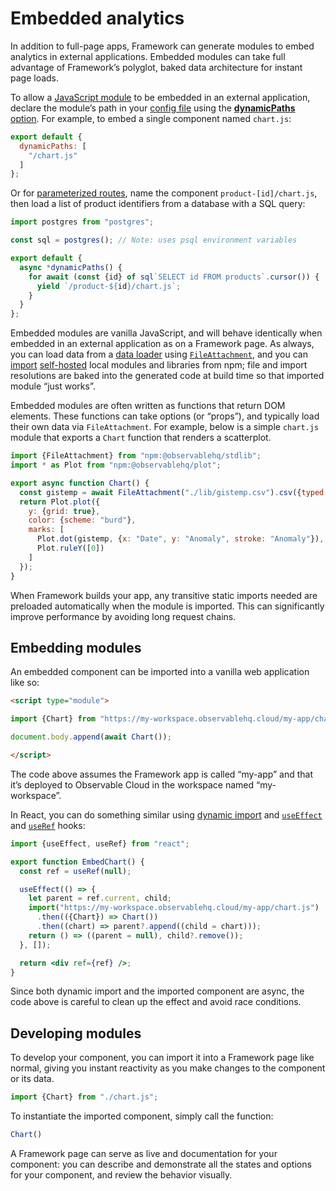 # Embedded analytics <a href="https://github.com/observablehq/framework/pull/1637" class="observablehq-version-badge" data-version="prerelease" title="Added in #1637"></a>

In addition to full-page apps, Framework can generate modules to embed analytics in external applications. Embedded modules can take full advantage of Framework’s polyglot, baked data architecture for instant page loads.

To allow a [JavaScript module](./imports#local-imports) to be embedded in an external application, declare the module’s path in your [config file](./config) using the [**dynamicPaths** option](./config#dynamic-paths). For example, to embed a single component named `chart.js`:

```js run=false
export default {
  dynamicPaths: [
    "/chart.js"
  ]
};
```

Or for [parameterized routes](./params), name the component `product-[id]/chart.js`, then load a list of product identifiers from a database with a SQL query:

```js run=false
import postgres from "postgres";

const sql = postgres(); // Note: uses psql environment variables

export default {
  async *dynamicPaths() {
    for await (const {id} of sql`SELECT id FROM products`.cursor()) {
      yield `/product-${id}/chart.js`;
    }
  }
};
```

Embedded modules are vanilla JavaScript, and will behave identically when embedded in an external application as on a Framework page. As always, you can load data from a [data loader](./data-loaders) using [`FileAttachment`](./files), and you can [import](./imports) [self-hosted](./imports#self-hosting-of-npm-imports) local modules and libraries from npm; file and import resolutions are baked into the generated code at build time so that imported module “just works”.

Embedded modules are often written as functions that return DOM elements. These functions can take options (or “props”), and  typically load their own data via `FileAttachment`. For example, below is a simple `chart.js` module that exports a `Chart` function that renders a scatterplot.

```js run=false
import {FileAttachment} from "npm:@observablehq/stdlib";
import * as Plot from "npm:@observablehq/plot";

export async function Chart() {
  const gistemp = await FileAttachment("./lib/gistemp.csv").csv({typed: true});
  return Plot.plot({
    y: {grid: true},
    color: {scheme: "burd"},
    marks: [
      Plot.dot(gistemp, {x: "Date", y: "Anomaly", stroke: "Anomaly"}),
      Plot.ruleY([0])
    ]
  });
}
```

When Framework builds your app, any transitive static imports needed are preloaded automatically when the module is imported. This can significantly improve performance by avoiding long request chains.

## Embedding modules

An embedded component can be imported into a vanilla web application like so:

```html run=false
<script type="module">

import {Chart} from "https://my-workspace.observablehq.cloud/my-app/chart.js";

document.body.append(await Chart());

</script>
```

<div class="note">

The code above assumes the Framework app is called “my-app” and that it’s deployed to Observable Cloud in the workspace named “my-workspace”.

</div>

In React, you can do something similar using [dynamic import](https://developer.mozilla.org/en-US/docs/Web/JavaScript/Reference/Operators/import) and [`useEffect`](https://react.dev/reference/react/useEffect) and [`useRef`](https://react.dev/reference/react/useRef) hooks:

```jsx run=false
import {useEffect, useRef} from "react";

export function EmbedChart() {
  const ref = useRef(null);

  useEffect(() => {
    let parent = ref.current, child;
    import("https://my-workspace.observablehq.cloud/my-app/chart.js")
      .then(({Chart}) => Chart())
      .then((chart) => parent?.append((child = chart)));
    return () => ((parent = null), child?.remove());
  }, []);

  return <div ref={ref} />;
}
```

<div class="tip">

Since both dynamic import and the imported component are async, the code above is careful to clean up the effect and avoid race conditions.

</div>

## Developing modules

To develop your component, you can import it into a Framework page like normal, giving you instant reactivity as you make changes to the component or its data.

```js echo
import {Chart} from "./chart.js";
```

To instantiate the imported component, simply call the function:

```js echo
Chart()
```

A Framework page can serve as live and documentation for your component: you can describe and demonstrate all the states and options for your component, and review the behavior visually.
